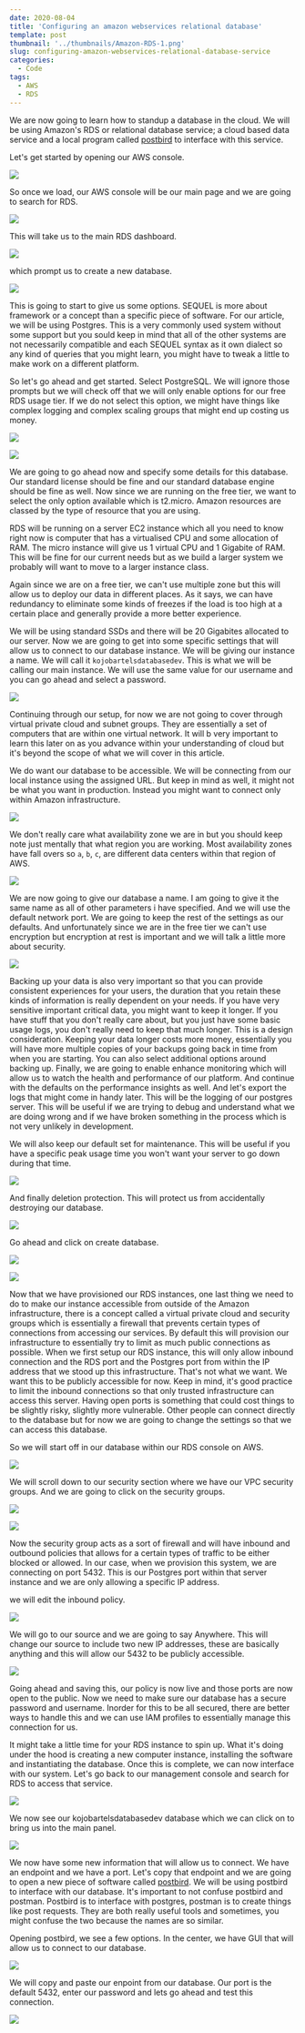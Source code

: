 ```yaml
---
date: 2020-08-04
title: 'Configuring an amazon webservices relational database'
template: post
thumbnail: '../thumbnails/Amazon-RDS-1.png'
slug: configuring-amazon-webservices-relational-database-service
categories:
  - Code
tags:
  - AWS
  - RDS
---
```


We are now going to learn how to standup a database in the cloud. We will be using Amazon's RDS or relational database service; a cloud based data service and a local program called [postbird](https://github.com/Paxa/postbird) to interface with this service. 

Let's get started by opening our AWS console.

![](../images/aws-management-console.png)

So once we load, our AWS console will be our main page and we are going to search for RDS. 

![](../images/rds.png)

This will take us to the main RDS dashboard.

![](../images/rds-console.png)

which prompt us to create a new database.

![](../images/rds-database.png)

This is going to start to give us some options. SEQUEL is more about framework or a concept than a specific piece of software. For our article, we will be using Postgres. This is a very commonly used system without some support but you sould keep in mind that all of the other systems are not necessarily compatible and each SEQUEL syntax as it own dialect so any kind of queries that you might learn, you might have to tweak a little to make work on a different platform. 

So let's go ahead and get started. Select PostgreSQL. We will ignore those prompts but we will check off that we will only enable options for our free RDS usage tier. If we do not select this option, we might have things like complex logging and complex scaling groups that might end up costing us money. 

![](../images/rds-service.png)

![](../images/rds-service1.png)

We are going to go ahead now and specify some details for this database. Our standard license should be fine and our standard database engine should be fine as well. Now since we are running on the free tier, we want to select the only option available which is t2.micro. Amazon resources are classed by the type of resource that you are using. 

RDS will be running on a server EC2 instance which all you need to know right now is computer that has a virtualised CPU and some allocation of RAM. The micro instance will give us 1 virtual CPU and 1 Gigabite of RAM. This will be fine for our current needs but as we build a larger system we probably will want to move to a larger instance class. 

Again since we are on a free tier, we can't use multiple zone but this will allow us to deploy our data in different places. As it says, we can have redundancy to eliminate some kinds of freezes if the load is too high at a certain place and generally provide a more better experience. 

We will be using standard SSDs and there will be 20 Gigabites allocated to our server. Now we are going to get into some specific settings that will allow us to connect to our database instance. We will be giving our instance a name. We will call it ```kojobartelsdatabasedev```. This is what we will be calling our main instance. We will use the same value for our username and you can go ahead and select a password. 

![](../images/databaseservice.png)

Continuing through our setup, for now we are not going to cover through virtual private cloud and subnet groups. They are essentially a set of computers that are within one virtual network. It will b very important to learn this later on as you advance within your understanding of cloud but it's beyond the scope of what we will cover in this article. 

We do want our database to be accessible. We will be connecting from our local instance using the assigned URL. But keep in mind as well, it might not be what you want in production. Instead you might want to connect only within Amazon infrastructure. 

![](../images/databaseinstance.png)

We don't really care what availability zone we are in but you should keep note just mentally that what region you are working. Most availability zones have fall overs so ``a``, ``b``, ``c``, are different data centers within that region of AWS. 

![](../images/rdsdatabase.png)

We are now going to give our database a name. I am going to give it the same name as all of other parameters i have specified. And we will use the default network port. We are going to keep the rest of the settings as our defaults. And unfortunately since we are in the free tier we can't use encryption but encryption at rest is important and we will talk a little more about security. 

![](../images/databaseencryption.png)

Backing up your data is also very important so that you can provide consistent experiences for your users, the duration that you retain these kinds of information is really dependent on your needs. If you have very sensitive important critical data, you might want to keep it longer. If you have stuff that you don't really care about, but you just have some basic usage logs, you don't really need to keep that much longer. This is a design consideration. Keeping your data longer costs more money, essentially you will have more multiple copies of your backups going back in time from when you are starting. You can also select additional options around backing up. Finally, we are going to enable enhance monitoring which will allow us to watch the health and  performance of our platform. And continue with the defaults on the performance insights as well. And let's export the logs that might come in handy later. This will be the logging of our postgres server. This will be useful if we are trying to debug and understand what we are doing wrong and if we have broken something in the process which is not very unlikely in development. 

We will also keep our default set for maintenance. This will be useful if you have a specific peak usage time you won't want your server to go down during that time. 

![](../images/delivery.png)

And finally deletion protection. This will protect us from accidentally destroying our database. 

![](../images/maintenance.png)

Go ahead and click on create database. 

![](../images/database-create.png)

![](../images/created-database.png)

Now that we have provisioned our RDS instances, one last thing we need to do to make our instance accessible from outside of the Amazon infrastructure, there is a concept called a virtual private cloud and security groups which is essentially a firewall that prevents certain types of connections from accessing our services. By default this will provision our infrastructure to essentially try to limit as much public connections as possible. When we first setup our RDS instance, this will only allow inbound connection and the RDS port and the Postgres port from within the IP address that we stood up this infrastructure. 
That's not what we want. We want this to be publicly accessible for now. Keep in mind, it's good practice to limit the inbound connections so that only trusted infrastructure can access this server. Having open ports is something that could cost things to be slightly risky, slightly more vulnerable. Other people can connect directly to the database but for now we are going to change the settings so that we can access this database. 

So we will start off in our database within our RDS console on AWS.

![](../images/rds-console-aws.png)

We will scroll down to our security section where we have our VPC security groups. And we are going to click on the security groups. 

![](../images/security-group.png)

![](../images/security-grp.png)

Now the security group acts as a sort of firewall and will have inbound and outbound policies that allows for a certain types of traffic to be either blocked or allowed. In our case, when we provision this system, we are connecting on port 5432. This is our Postgres port within that server instance and we are only allowing a specific IP address. 

we will edit the inbound policy. 

![](../images/inbound-policy.png)

We will go to our source and we are going to say Anywhere. This will change our source to include two new IP addresses, these are basically anything and this will allow our 5432 to be publicly accessible. 

![](../images/accessible-port.png)

Going ahead and saving this, our policy is now live and those ports are now open to the public. Now we need to make sure our database has a secure password and username.  Inorder for this to be all secured, there are better ways to handle this and we can use IAM profiles to essentially manage this connection for us.  

It might take a little time for your RDS instance to spin up. What it's doing under the hood is creating a new computer instance, installing the software and instantiating the database. Once this is complete, we can now interface with our system. Let's go back to our management console and search for RDS to access that service. 

![](../images/rds-instance.png)

We now see our kojobartelsdatabasedev database which we can click on to bring us into the main panel. 

![](../images/realdatabase.png)

We now have some new information that will allow us to connect. We have an endpoint and we have a port. Let's copy that endpoint and we are going to open a new piece of software called [postbird](https://github.com/Paxa/postbird). We will be using postbird to interface with our database. It's important to not confuse postbird and postman. Postbird is to interface with postgres, postman is to create things like post requests. They are both really useful tools and sometimes, you might confuse the two because the names are so similar. 

Opening postbird, we see a few options. In the center, we have GUI that will allow us to connect to our database. 

![](../images/postbird.png)

We will copy and paste our enpoint from our database. Our port is the default 5432, enter our password and lets go ahead and test this connection. 

![](../images/realdata.png)

